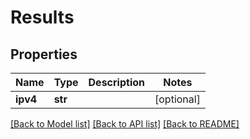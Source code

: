 # Results

## Properties
Name | Type | Description | Notes
------------ | ------------- | ------------- | -------------
**ipv4** | **str** |  | [optional] 

[[Back to Model list]](../README.md#documentation-for-models) [[Back to API list]](../README.md#documentation-for-api-endpoints) [[Back to README]](../README.md)


